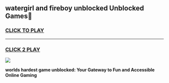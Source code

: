 
## watergirl and fireboy unblocked Unblocked Games👋
<h3>
<a href="https://premium.freeplayer.one?title=watergirl_and_fireboy_unblocked&ref=16F">CLICK TO PLAY</a></h3>
<hr>

<h3>
<a href="https://premium.freeplayer.one?title=watergirl_and_fireboy_unblocked&ref=16F">CLICK 2 PLAY</a>
  
</h3>

<a href="https://premium.freeplayer.one?title=watergirl_and_fireboy_unblocked&ref=16F/"><img src="https://clearcache.store/games.png"></a>


**worlds hardest game unblocked: Your Gateway to Fun and Accessible Online Gaming**
